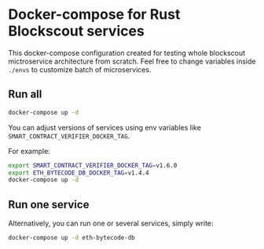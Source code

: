 # Docker-compose for Rust Blockscout services

This docker-compose configuration created for testing whole blockscout mictroservice architecture from scratch.
Feel free to change variables inside `./envs` to customize batch of microservices.

## Run all

```bash
docker-compose up -d
```

You can adjust versions of services using env variables like `SMART_CONTRACT_VERIFIER_DOCKER_TAG`.

For example:

```bash
export SMART_CONTRACT_VERIFIER_DOCKER_TAG=v1.6.0
export ETH_BYTECODE_DB_DOCKER_TAG=v1.4.4
docker-compose up -d
```

## Run one service

Alternatively, you can run one or several services, simply write:

```bash
docker-compose up -d eth-bytecode-db
```
